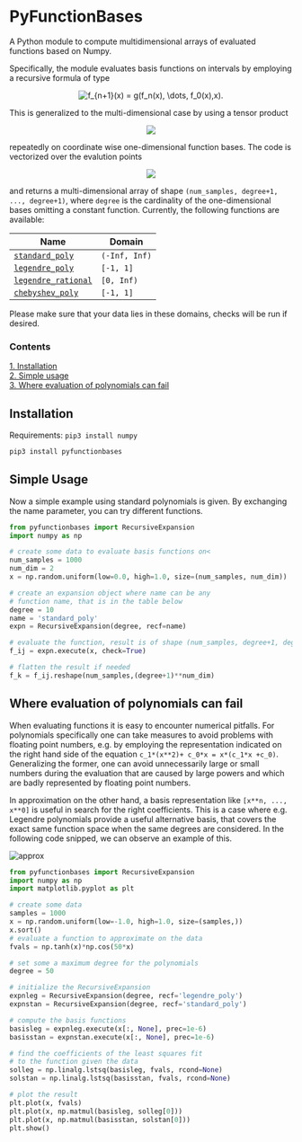 # PyFunctionBases
A Python module to compute multidimensional arrays of evaluated functions based on Numpy.

Specifically, the module evaluates basis functions on intervals by employing a recursive formula of type
<p align="center">
<img src="https://latex.codecogs.com/gif.latex?f_{n&plus;1}(x)&space;=&space;g(f_n(x),&space;\dots,&space;f_0(x),x)." title="f_{n+1}(x) = g(f_n(x), \dots, f_0(x),x)." />
</p>

This is generalized to the multi-dimensional case by using a tensor product
<p align="center">
<img src="https://latex.codecogs.com/gif.latex?(x,y)&space;\mapsto&space;f_i(x)f_j(y)" />
</p>

repeatedly on coordinate wise one-dimensional function bases. The code is vectorized over the evalution points
<p align="center">
<img src="https://latex.codecogs.com/gif.latex?x_m&space;\in&space;\mathbb{R}^{num\_dim},&space;m&space;\in&space;\{1,&space;\dots,&space;num\_samples\}" />
</p>

and returns a multi-dimensional array of shape `(num_samples, degree+1, ..., degree+1)`, where `degree`
is the cardinality of the one-dimensional bases omitting a constant function. Currently, the following functions are available:


| Name | Domain |  
|-------|-----------|
| [`standard_poly`](https://en.wikipedia.org/wiki/Polynomial) | `(-Inf, Inf)`|
| [`legendre_poly`](https://en.wikipedia.org/wiki/Legendre_polynomials) | `[-1, 1]`|
| [`legendre_rational`](https://en.wikipedia.org/wiki/Legendre_rational_functions) | `[0, Inf)`|
| [`chebyshev_poly`](https://en.wikipedia.org/wiki/Chebyshev_polynomials#First_kind) | `[-1, 1]`|

Please make sure that your data lies in these domains, checks will be run if desired.

### Contents
[1. Installation](#installation)  
[2. Simple usage](#simple-usage)  
[3. Where evaluation of polynomials can fail](#where-evaluation-of-polynomials-can-fail)  

## Installation 
Requirements: `pip3 install numpy`

```bash
pip3 install pyfunctionbases
```


## Simple Usage
Now a simple example using standard polynomials is given. By exchanging the name parameter, you can try different functions.

```python
from pyfunctionbases import RecursiveExpansion
import numpy as np

# create some data to evaluate basis functions on<
num_samples = 1000
num_dim = 2
x = np.random.uniform(low=0.0, high=1.0, size=(num_samples, num_dim))

# create an expansion object where name can be any
# function name, that is in the table below
degree = 10
name = 'standard_poly'
expn = RecursiveExpansion(degree, recf=name)

# evaluate the function, result is of shape (num_samples, degree+1, degree+1)
f_ij = expn.execute(x, check=True)

# flatten the result if needed
f_k = f_ij.reshape(num_samples,(degree+1)**num_dim)
```

## Where evaluation of polynomials can fail
When evaluating functions it is easy to encounter numerical pitfalls. For polynomials specifically one can take measures to avoid problems with floating point numbers, e.g. by employing the representation indicated on the right hand side of the equation `c_1*(x**2)+ c_0*x = x*(c_1*x +c_0)`. Generalizing the former, one can avoid unnecessarily large or small numbers during the evaluation that are caused by large powers and which are badly represented by floating point numbers.

In approximation on the other hand, a basis representation like ``[x**n, ..., x**0]`` is useful in search for the right coefficients. This is a case where e.g. Legendre polynomials provide a useful alternative basis, that covers the exact same function space when the same degrees are considered. In the following code snipped, we can observe an example of this.

![approx](https://user-images.githubusercontent.com/39880630/56443826-8d15be00-62f6-11e9-9cc2-43ae51ed8376.gif)

```python
from pyfunctionbases import RecursiveExpansion
import numpy as np
import matplotlib.pyplot as plt

# create some data
samples = 1000
x = np.random.uniform(low=-1.0, high=1.0, size=(samples,))
x.sort()
# evaluate a function to approximate on the data
fvals = np.tanh(x)*np.cos(50*x)

# set some a maximum degree for the polynomials
degree = 50

# initialize the RecursiveExpansion
expnleg = RecursiveExpansion(degree, recf='legendre_poly')
expnstan = RecursiveExpansion(degree, recf='standard_poly')

# compute the basis functions
basisleg = expnleg.execute(x[:, None], prec=1e-6)
basisstan = expnstan.execute(x[:, None], prec=1e-6)

# find the coefficients of the least squares fit
# to the function given the data
solleg = np.linalg.lstsq(basisleg, fvals, rcond=None)
solstan = np.linalg.lstsq(basisstan, fvals, rcond=None)

# plot the result
plt.plot(x, fvals)
plt.plot(x, np.matmul(basisleg, solleg[0]))
plt.plot(x, np.matmul(basisstan, solstan[0]))
plt.show()
```
